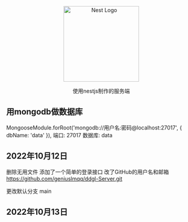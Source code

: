 <p align="center">
  <a href="http://nestjs.com/" target="blank"><img src="https://nestjs.com/img/logo-small.svg" width="200" alt="Nest Logo" /></a>
</p>

  <p align="center">使用nestjs制作的服务端</p>

## 用mongodb做数据库

 MongooseModule.forRoot('mongodb://用户名:密码@localhost:27017', { dbName: 'data' }), 
 端口: 27017   数据库: data

## 2022年10月12日

删除无用文件 
添加了一个简单的登录接口 改了GitHub的用户名和邮箱
https://github.com/geniuslmqq/ddgl-Server.git

更改默认分支 main
 
## 2022年10月13日
